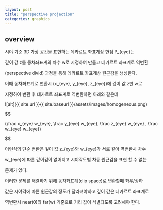 ```yaml
---
layout: post
title: "perspective projection"
categories: graphics
---
```


## overview

시야 기준 3D 가상 공간을 표현하는 데카르트 좌표계상 한점 P_{eye}는 

깊이 값 z를 동차좌표계의 차수 w로 지정하여 만들고 데카르트 좌표계로 역변환 

(perspective divid) 과정을 통해 데카르트 좌표계상 원근감을 생성한다.

이때 동차좌표계로 변환시 (x_{eye}, y_{eye}, z_{eye})에 깊이 값 z만 w로 

지정하여 변환 후 데카르트 좌표계로 역변환하면 아래와 같은데

![alt]({{ site.url }}{{ site.baseurl }}/assets/images/homogeneous.png)

$$

(\frac x_{eye} w_{eye}, \frac y_{eye} w_{eye}, \frac z_{eye} w_{eye} , \frac w_{eye} w_{eye}) 

$$

이런식의 단순 변환은 깊이 값 z_{eye}와 w_{eye}가 서로 같아 역변환시 차수

w_{eye}에 따른 깊이감이 없어지고 시야각도별 차등 원근감을 표현 할 수 없는

문제가 있다.

이러한 문제를 해결하기 위해 동차좌표계(clip space)로 변환할때 좌우/상하 

값은 시야각에 따른 원근감의 정도가 달라져야하고 깊이 값은 데카르트 좌표계로

역변환시 near(0)와 far(w) 기준으로 거리 값이 식별되도록 고려해야 한다.


